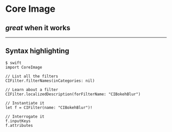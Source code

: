 # Core Image
## _great_ when it works

---

## Syntax highlighting



```
$ swift
import CoreImage

// List all the filters
CIFilter.filterNames(inCategories: nil)

// Learn about a filter
CIFilter.localizedDescription(forFilterName: "CIBokehBlur")

// Instantiate it
let f = CIFilter(name: "CIBokehBlur")!

// Interrogate it
f.inputKeys
f.attributes
```

